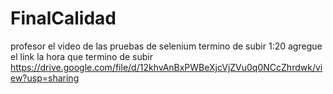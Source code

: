 # FinalCalidad

profesor el video de las pruebas de selenium termino de subir 1:20 
agregue el link la hora que termino de subir 
https://drive.google.com/file/d/12khvAnBxPWBeXjcVjZVu0q0NCcZhrdwk/view?usp=sharing
